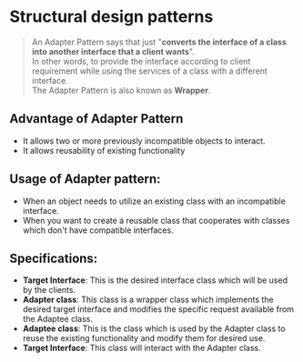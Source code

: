 # Structural design patterns

>An Adapter Pattern says that just "**converts the interface of a class into another interface that a client wants**".  
>In other words, to provide the interface according to client requirement while using the services of a class with a different interface.  
>The Adapter Pattern is also known as **Wrapper**.  

## Advantage of Adapter Pattern
* It allows two or more previously incompatible objects to interact.
* It allows reusability of existing functionality

## Usage of Adapter pattern:
* When an object needs to utilize an existing class with an incompatible interface.
* When you want to create a reusable class that cooperates with classes which don't have compatible interfaces.

## Specifications:
* **Target Interface**: This is the desired interface class which will be used by the clients.
* **Adapter class**: This class is a wrapper class which implements the desired target interface and modifies the specific request available from the Adaptee class.
* **Adaptee class**: This is the class which is used by the Adapter class to reuse the existing functionality and modify them for desired use.
* **Target Interface**: This class will interact with the Adapter class.
